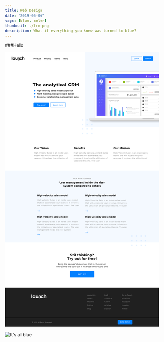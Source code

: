 ```yaml
---
title: Web Design
date: "2019-05-06"
tags: [blue, color]
thumbnail: ./frm.png
description: What if everything you knew was turned to blue?
---
```


###Hello

![It's all blue](./frmComplete.png)

![It's all blue](./cody-davis-259003-unsplash.jpg)
